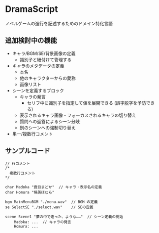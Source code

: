 # DramaScript

ノベルゲームの進行を記述するためのドメイン特化言語

## 追加検討中の機能

- キャラ/BGM/SE/背景画像の定義
    - 識別子と紐付けて管理する
- キャラのメタデータの定義
    - 本名
    - 他のキャラクターからの愛称
    - 画像リスト
- シーンを定義するブロック
    - キャラの発言
        - セリフ中に識別子を指定して値を展開できる (誤字脱字を予防できる)
    - 表示されるキャラ画像・フォーカスされるキャラの切り替え
    - 質問への返答によるシーン分岐
    - 別のシーンへの強制切り替え
- 単一/複数行コメント

## サンプルコード

```text
// 行コメント
/*
  複数行コメント
*/

char Madoka "鹿目まどか"  // キャラ・表示名の定義
char Homura "暁美ほむら"

bgm MainMenuBGM "./menu.wav"  // BGM の定義
se SelectSE "./select.wav"    // SEの定義

scene Scene1 "夢の中で逢った、ような……"  // シーン定義の開始
    Madoka: ...  // キャラの発言
    Homura: ...
```
